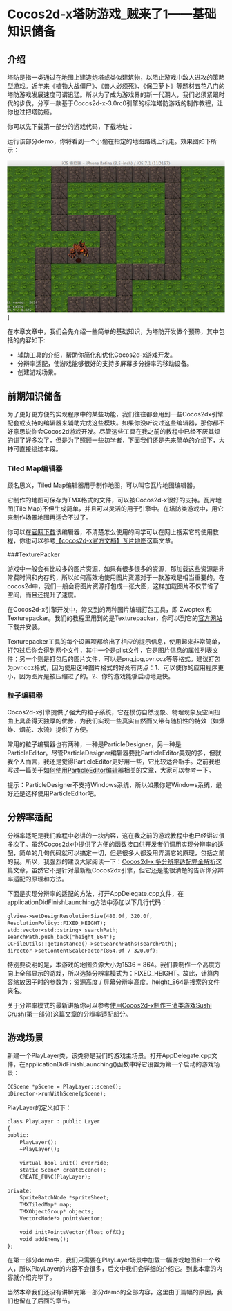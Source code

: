 # Cocos2d-x塔防游戏_贼来了1——基础知识储备


## 介绍
塔防是指一类通过在地图上建造炮塔或类似建筑物，以阻止游戏中敌人进攻的策略型游戏。近年来《植物大战僵尸》、《兽人必须死》、《保卫萝卜》等题材五花八门的塔防游戏发展速度可谓迅猛。所以为了成为游戏界的新一代潮人，我们必须紧跟时代的步伐，分享一款基于Cocos2d-x-3.0rc0引擎的标准塔防游戏的制作教程，让你也过把塔防瘾。

你可以先下载第一部分的游戏代码，下载地址：     

运行该部分demo，你将看到一个小偷在指定的地图路线上行走。效果图如下所示：    
    
![](./res/result.png)]      

在本章文章中，我们会先介绍一些简单的基础知识，为塔防开发做个预热，其中包括的内容如下:

- 辅助工具的介绍，帮助你简化和优化Cocos2d-x游戏开发。
- 分辨率适配，使游戏能够很好的支持多屏幕多分辨率的移动设备。
- 创建游戏场景。


## 前期知识储备

为了更好更方便的实现程序中的某些功能，我们往往都会用到一些Cocos2dx引擎配套或支持的编辑器来辅助完成这些模块。如果你没听说过这些编辑器，那你都不好意思说你会Cocos2d游戏开发。尽管这些工具在我之前的教程中已经不厌其烦的讲了好多次了，但是为了照顾一些初学者，下面我们还是先来简单的介绍下，大神可直接绕过本段。

### Tiled Map编辑器

顾名思义，Tiled Map编辑器用于制作地图，可以叫它瓦片地图编辑器。

它制作的地图可保存为TMX格式的文件，可以被Cocos2d-x很好的支持。瓦片地图(Tile Map)不但生成简单，并且可以灵活的用于引擎中。在塔防类游戏中，用它来制作场景地图再适合不过了。

你可以在[官网下载](http://www.mapeditor.org/)该编辑器，不清楚怎么使用的同学可以在网上搜索它的使用教程，你也可以参考[【cocos2d-x官方文档】瓦片地图](http://www.ityran.com/archives/3480)这篇文章。

###TexturePacker

游戏中一般会有比较多的图片资源，如果有很多很多的资源，那加载这些资源是非常费时间和内存的，所以如何高效地使用图片资源对于一款游戏是相当重要的。在cocos2d中，我们一般会将图片资源打包成一张大图，这样加载图片不仅节省了空间，而且还提升了速度。

在Cocos2d-x引擎开发中，常又到的两种图片编辑打包工具，即 Zwoptex 和 Texturepacker。我们的教程里用到的是Texturepacker，你可以到它的[官方网站](http://www.codeandweb.com/texturepacker/download)下载并安装。   

Texturepacker工具的每个设置项都给出了相应的提示信息，使用起来非常简单，打包过后你会得到两个文件，其中一个是plist文件，它是图片信息的属性列表文件；另一个则是打包后的图片文件，可以是png,jpg,pvr.ccz等等格式。建议打包为pvr.ccz格式，因为使用这种图片格式的好处有两点：1、可以使你的应用程序更小，因为图片是被压缩过了的。2、你的游戏能够启动地更快。


### 粒子编辑器

Cocos2d-x引擎提供了强大的粒子系统，它在模仿自然现象、物理现象及空间扭曲上具备得天独厚的优势，为我们实现一些真实自然而又带有随机性的特效（如爆炸、烟花、水流）提供了方便。  

常用的粒子编辑器也有两种，一种是ParticleDesigner，另一种是ParticleEditor。尽管ParticleDesigner编辑器要比ParticleEditor美观的多，但就我个人而言，我还是觉得ParticleEditor更好用一些，它比较适合新手。之前我也写过一篇关于[如何使用ParticleEditor编辑器](http://www.ityran.com/archives/5496)相关的文章，大家可以参考一下。

提示：ParticleDesigner不支持Windows系统，所以如果你是Windows系统，最好还是选择使用ParticleEditor吧。


## 分辨率适配

分辨率适配是我们教程中必讲的一块内容，这在我之前的游戏教程中也已经讲过很多次了。虽然Cocos2dx中提供了方便的函数接口供开发者们调用实现分辨率的适配，简单的几句代码就可以搞定一切，但是很多人都没用弄清它的原理，包括之前的我。所以，我强烈的建议大家阅读一下：[Cocos2d-x 多分辨率适配完全解析](http://www.ityran.com/archives/4809)这篇文章，虽然它不是针对最新版Cocos2dx引擎，但它还是能很清楚的告诉你分辨率适配的原理和方法。     

下面是实现分辨率的适配的方法，打开AppDelegate.cpp文件，在applicationDidFinishLaunching方法中添加以下几行代码：

```
glview->setDesignResolutionSize(480.0f, 320.0f, ResolutionPolicy::FIXED_HEIGHT);
std::vector<std::string> searchPath;
searchPath.push_back("height_864");
CCFileUtils::getInstance()->setSearchPaths(searchPath);
director->setContentScaleFactor(864.0f / 320.0f);
```

特别要说明的是，本游戏的地图资源大小为1536 * 864。我们要制作一个高度方向上全部显示的游戏，所以选择分辨率模式为：FIXED_HEIGHT。故此，计算内容缩放因子时的参数为：资源高度 / 屏幕分辨率高度。height_864是搜索的文件夹名。

关于分辨率模式的最新讲解你可以参考[使用Cocos2d-x制作三消类游戏Sushi Crush(第一部分)](http://www.ityran.com/archives/5839)这篇文章的分辨率适配部分。

## 游戏场景

新建一个PlayLayer类，该类将是我们的游戏主场景。打开AppDelegate.cpp文件，在applicationDidFinishLaunching()函数中将它设置为第一个启动的游戏场景：

```
CCScene *pScene = PlayLayer::scene();
pDirector->runWithScene(pScene);
```	

PlayLayer的定义如下：

```
class PlayLayer : public Layer
{
public:
    PlayLayer();
    ~PlayLayer();
    
    virtual bool init() override;
    static Scene* createScene();
    CREATE_FUNC(PlayLayer);

private:
    SpriteBatchNode *spriteSheet;
    TMXTiledMap* map;
    TMXObjectGroup* objects;
    Vector<Node*> pointsVector;
    
    void initPointsVector(float offX);
    void addEnemy();
};
```

在第一部分demo中，我们只需要在PlayLayer场景中加载一幅游戏地图和一个敌人，所以PlayLayer的内容不会很多，后文中我们会详细的介绍它。到此本章的内容就介绍完毕了。

当然本章我们还没有讲解完第一部分demo的全部内容，这里由于篇幅的原因，我们也留在了后面的章节。